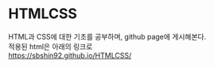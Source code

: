 # HTMLCSS
HTML과 CSS에 대한 기초를 공부하며, github page에 게시해본다.  
적용된 html은 아래의 링크로  
https://sbshin92.github.io/HTMLCSS/
